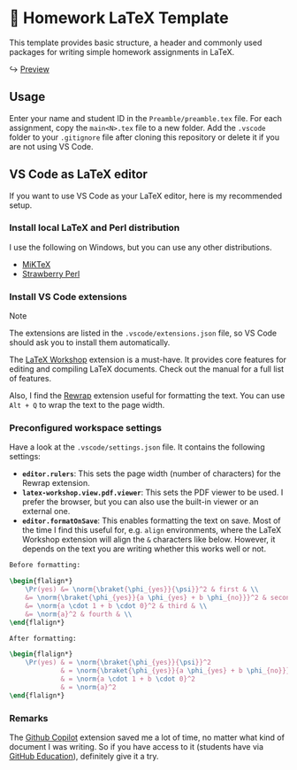 # 📜 Homework LaTeX Template

This template provides basic structure, a header and commonly used packages for writing
simple homework assignments in LaTeX.

↪ [Preview](Exercise1/main1.pdf)

## Usage

Enter your name and student ID in the `Preamble/preamble.tex` file. For each assignment,
copy the `main<N>.tex` file to a new folder. Add the `.vscode` folder to your `.gitignore`
file after cloning this repository or delete it if you are not using VS Code.


## VS Code as LaTeX editor

If you want to use VS Code as your LaTeX editor, here is my recommended setup.

### Install local LaTeX and Perl distribution

I use the following on Windows, but you can use any other distributions.

- [MiKTeX](https://miktex.org/download)
- [Strawberry Perl](http://strawberryperl.com/)

### Install VS Code extensions

> [!NOTE]
> The extensions are listed in the `.vscode/extensions.json` file, so VS Code should ask
> you to install them automatically.

The [LaTeX Workshop](https://marketplace.visualstudio.com/items?itemName=James-Yu.latex-workshop)
extension is a must-have. It provides core features for editing and compiling LaTeX
documents. Check out the manual for a full list of features.

Also, I find the [Rewrap](https://marketplace.visualstudio.com/items?itemName=stkb.rewrap)
extension useful for formatting the text. You can use `Alt + Q` to wrap the text to the
page width.

### Preconfigured workspace settings

Have a look at the `.vscode/settings.json` file. It contains the following settings:

- **`editor.rulers`**: This sets the page width (number of characters) for the Rewrap
    extension.
- **`latex-workshop.view.pdf.viewer`**: This sets the PDF viewer to be used. I prefer the
    browser, but you can also use the built-in viewer or an external one.
- **`editor.formatOnSave`**: This enables formatting the text on save. Most of the time I find
    this useful for, e.g. `align` environments, where the LaTeX Workshop extension will
    align the `&` characters like below. However, it depends on the text you are writing
    whether this works well or not.

```latex
Before formatting:

\begin{flalign*}
    \Pr(yes) &= \norm{\braket{\phi_{yes}}{\psi}}^2 & first & \\
    &= \norm{\braket{\phi_{yes}}{a \phi_{yes} + b \phi_{no}}}^2 & second & \\
    &= \norm{a \cdot 1 + b \cdot 0}^2 & third & \\
    &= \norm{a}^2 & fourth & \\
\end{flalign*}
```

```latex
After formatting:

\begin{flalign*}
    \Pr(yes) & = \norm{\braket{\phi_{yes}}{\psi}}^2                       & first  & \\
             & = \norm{\braket{\phi_{yes}}{a \phi_{yes} + b \phi_{no}}}^2 & second & \\
             & = \norm{a \cdot 1 + b \cdot 0}^2                           & third  & \\
             & = \norm{a}^2                                               & fourth & \\
\end{flalign*}
```

### Remarks

The [Github Copilot](https://marketplace.visualstudio.com/items?itemName=GitHub.copilot)
extension saved me a lot of time, no matter what kind of document I was writing. So if you
have access to it (students have via [GitHub Education](https://education.github.com/)),
definitely give it a try.
